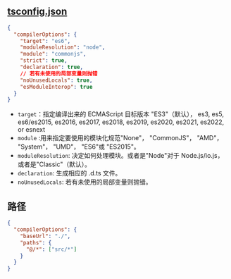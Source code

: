 ## [tsconfig.json](https://github.com/tsconfig/bases)

```json
{
  "compilerOptions": {
    "target": "es6",
    "moduleResolution": "node",
    "module": "commonjs",
    "strict": true,
    "declaration": true,
    // 若有未使用的局部变量则抛错
    "noUnusedLocals": true,
    "esModuleInterop": true
  }
}
```

- `target`：指定编译出来的 ECMAScript 目标版本 "ES3"（默认）， es3, es5, es6/es2015, es2016, es2017, es2018, es2019, es2020, es2021, es2022, or esnext
- `module` :用来指定要使用的模块化规范"None"， "CommonJS"， "AMD"， "System"， "UMD"， "ES6"或 "ES2015"。
- `moduleResolution`: 决定如何处理模块。或者是"Node"对于 Node.js/io.js，或者是"Classic"（默认）。
- `declaration`: 生成相应的 .d.ts 文件。
- `noUnusedLocals`: 若有未使用的局部变量则抛错。

## 路径

```json
{
  "compilerOptions": {
    "baseUrl": "./",
    "paths": {
      "@/*": ["src/*"]
    }
  }
}
```

